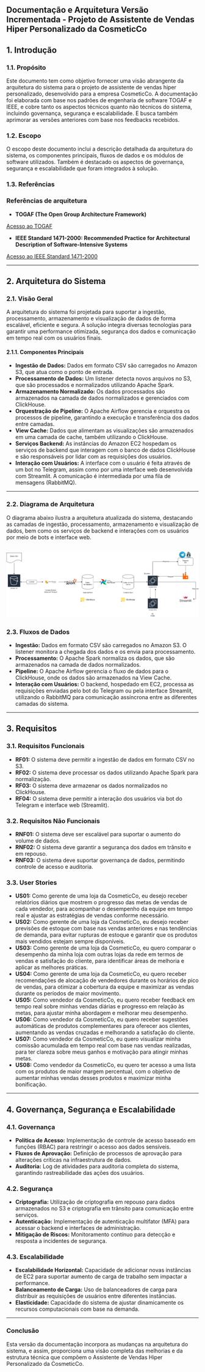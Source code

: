 ## **Documentação e Arquitetura Versão Incrementada - Projeto de Assistente de Vendas Hiper Personalizado da CosmeticCo**



## **1. Introdução**

### **1.1. Propósito**
Este documento tem como objetivo fornecer uma visão abrangente da arquitetura do sistema para o projeto de assistente de vendas hiper personalizado, desenvolvido para a empresa CosmeticCo. A documentação foi elaborada com base nos padrões de engenharia de software TOGAF e IEEE, e cobre tanto os aspectos técnicos quanto não técnicos do sistema, incluindo governança, segurança e escalabilidade. E busca também aprimorar as versões anteriores com base nos feedbacks recebidos. 

### **1.2. Escopo**
O escopo deste documento inclui a descrição detalhada da arquitetura do sistema, os componentes principais, fluxos de dados e os módulos de software utilizados. Também é destacado os aspectos de governança, segurança e escalabilidade que foram integrados à solução.

### **1.3. Referências**
### Referências de arquitetura
- **TOGAF (The Open Group Architecture Framework)**

[Acesso ao TOGAF](https://www.leanix.net/en/wiki/ea/togaf?utm_term=togaf%20architecture&utm_source=adwords&utm_medium=ppc&utm_campaign=LATIN-AMERICA-BRAZIL_TOGAF_AO_Search_ENG&hsa_ver=3&hsa_cam=21076153865&hsa_grp=164825689812&hsa_acc=2468165327&hsa_kw=togaf%20architecture&hsa_mt=e&hsa_net=adwords&hsa_src=g&hsa_tgt=kwd-10090642913&hsa_ad=692760508724&gad_source=1&gclid=CjwKCAjwxY-3BhAuEiwAu7Y6s0Wpk8ssMpRZ2gYzACAl8rNa48qkUNZ9L42J0kNbzfmK__ves8SSjRoCQWsQAvD_BwE)
- **IEEE Standard 1471-2000: Recommended Practice for Architectural Description of Software-Intensive Systems**

[Acesso ao IEEE Standard 1471-2000](https://standards.ieee.org/ieee/1471/2187/)

---

## **2. Arquitetura do Sistema**

### **2.1. Visão Geral**
A arquitetura do sistema foi projetada para suportar a ingestão, processamento, armazenamento e visualização de dados de forma escalável, eficiente e segura. A solução integra diversas tecnologias para garantir uma performance otimizada, segurança dos dados e comunicação em tempo real com os usuários finais.

#### **2.1.1. Componentes Principais**
- **Ingestão de Dados:** Dados em formato CSV são carregados no Amazon S3, que atua como o ponto de entrada.
- **Processamento de Dados:** Um listener detecta novos arquivos no S3, que são processados e normalizados utilizando Apache Spark.
- **Armazenamento Normalizado:** Os dados processados são armazenados na camada de dados normalizados e gerenciados com ClickHouse.
- **Orquestração de Pipeline:** O Apache Airflow gerencia e orquestra os processos de pipeline, garantindo a execução e transferência dos dados entre camadas.
- **View Cache:** Dados que alimentam as visualizações são armazenados em uma camada de cache, também utilizando o ClickHouse.
- **Serviços Backend:** As instâncias do Amazon EC2 hospedam os serviços de backend que interagem com o banco de dados ClickHouse e são responsáveis por lidar com as requisições dos usuários.
- **Interação com Usuários:** A interface com o usuário é feita através de um bot no Telegram, assim como por uma interface web desenvolvida com Streamlit. A comunicação é intermediada por uma fila de mensagens (RabbitMQ).

---

### **2.2. Diagrama de Arquitetura**
O diagrama abaixo ilustra a arquitetura atualizada do sistema, destacando as camadas de ingestão, processamento, armazenamento e visualização de dados, bem como os serviços de backend e interações com os usuários por meio de bots e interface web.

![Arquitetura do Sistema](./Assets/Copy%20of%20arquitetura_solucao_m11_v2.drawio%20(1).png)
---

### **2.3. Fluxos de Dados**
- **Ingestão:** Dados em formato CSV são carregados no Amazon S3. O listener monitora a chegada dos dados e os envia para processamento.
- **Processamento:** O Apache Spark normaliza os dados, que são armazenados na camada de dados normalizados.
- **Pipeline:** O Apache Airflow gerencia o fluxo de dados para o ClickHouse, onde os dados são armazenados na View Cache.
- **Interação com Usuários:** O backend, hospedado em EC2, processa as requisições enviadas pelo bot do Telegram ou pela interface Streamlit, utilizando o RabbitMQ para comunicação assíncrona entre as diferentes camadas do sistema.

---

## **3. Requisitos**

### **3.1. Requisitos Funcionais**
- **RF01:** O sistema deve permitir a ingestão de dados em formato CSV no S3.
- **RF02:** O sistema deve processar os dados utilizando Apache Spark para normalização.
- **RF03:** O sistema deve armazenar os dados normalizados no ClickHouse.
- **RF04:** O sistema deve permitir a interação dos usuários via bot do Telegram e interface web (Streamlit).


### **3.2. Requisitos Não Funcionais**
- **RNF01:** O sistema deve ser escalável para suportar o aumento do volume de dados.
- **RNF02:** O sistema deve garantir a segurança dos dados em trânsito e em repouso.
- **RNF03:** O sistema deve suportar governança de dados, permitindo controle de acesso e auditoria.

### **3.3. User Stories**
- **US01:** Como gerente de uma loja da CosmeticCo, eu desejo receber relatórios diários que mostrem o progresso das metas de vendas de cada vendedor, para acompanhar o desempenho da equipe em tempo real e ajustar as estratégias de vendas conforme necessário.
- **US02:** Como gerente de uma loja da CosmeticCo, eu desejo receber previsões de estoque com base nas vendas anteriores e nas tendências de demanda, para evitar rupturas de estoque e garantir que os produtos mais vendidos estejam sempre disponíveis.
- **US03:** Como gerente de uma loja da CosmeticCo, eu quero comparar o desempenho da minha loja com outras lojas da rede em termos de vendas e satisfação do cliente, para identificar áreas de melhoria e aplicar as melhores práticas.
- **US04:** Como gerente de uma loja da CosmeticCo, eu quero receber recomendações de alocação de vendedores durante os horários de pico de vendas, para otimizar a cobertura da equipe e maximizar as vendas durante os períodos de maior movimento.
- **US05:** Como vendedor da CosmeticCo, eu quero receber feedback em tempo real sobre minhas vendas diárias e progresso em relação às metas, para ajustar minha abordagem e melhorar meu desempenho.
- **US06:** Como vendedor da CosmeticCo, eu quero receber sugestões automáticas de produtos complementares para oferecer aos clientes, aumentando as vendas cruzadas e melhorando a satisfação do cliente.
- **US07:** Como vendedor da CosmeticCo, eu quero visualizar minha comissão acumulada em tempo real com base nas vendas realizadas, para ter clareza sobre meus ganhos e motivação para atingir minhas metas.
- **US08:** Como vendedor da CosmeticCo, eu quero ter acesso a uma lista com os produtos de maior margem percentual, com o objetivo de aumentar minhas vendas desses produtos e maximizar minha bonificação.

---

## **4. Governança, Segurança e Escalabilidade**

### **4.1. Governança**
- **Política de Acesso:** Implementação de controle de acesso baseado em funções (RBAC) para restringir o acesso aos dados sensíveis.
- **Fluxos de Aprovação:** Definição de processos de aprovação para alterações críticas na infraestrutura de dados.
- **Auditoria:** Log de atividades para auditoria completa do sistema, garantindo rastreabilidade das ações dos usuários.

### **4.2. Segurança**
- **Criptografia:** Utilização de criptografia em repouso para dados armazenados no S3 e criptografia em trânsito para comunicação entre serviços.
- **Autenticação:** Implementação de autenticação multifator (MFA) para acessar o backend e interfaces de administração.
- **Mitigação de Riscos:** Monitoramento contínuo para detecção e resposta a incidentes de segurança.

### **4.3. Escalabilidade**
- **Escalabilidade Horizontal:** Capacidade de adicionar novas instâncias de EC2 para suportar aumento de carga de trabalho sem impactar a performance.
- **Balanceamento de Carga:** Uso de balanceadores de carga para distribuir as requisições de usuários entre diferentes instâncias.
- **Elasticidade:** Capacidade do sistema de ajustar dinamicamente os recursos computacionais com base na demanda.

---

### **Conclusão**
Esta versão da documentação incorpora as mudanças na arquitetura do sistema, e assim, proporciona  uma visão completa das melhorias e da estrutura técnica que compõem o Assistente de Vendas Hiper Personalizado da CosmeticCo.

